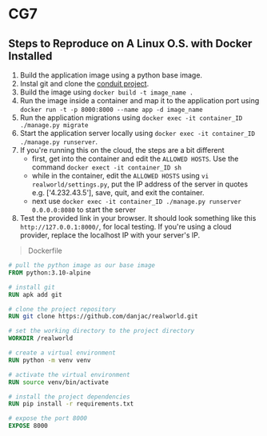 # CG7

## Steps to Reproduce on A Linux O.S. with Docker Installed

1. Build the application image using a python base image.
2. Instal git and clone the [conduit project](https://github.com/danjac/realworld).
3. Build the image using `docker build -t image_name .`
4. Run the image inside a container and map it to the application port using `docker run -t -p 8000:8000 --name app -d image_name`
5. Run the application migrations using `docker exec -it container_ID ./manage.py migrate`
6. Start the application server locally using `docker exec -it container_ID ./manage.py runserver`. 
7. If you're running this on the cloud, the steps are a bit different
    - first, get into the container and edit the `ALLOWED HOSTS`. Use the command `docker exect -it container_ID sh`
    - while in the container, edit the `ALLOWED HOSTS` using `vi realworld/settings.py`, put the IP address of the server in quotes e.g. ['4.232.43.5'], save, quit, and exit the container.
    - next use `docker exec -it container_ID ./manage.py runserver 0.0.0.0:8080` to start the server
8. Test the provided link in your browser. It should look something like this `http://127.0.0.1:8000/`, for local testing. If you're using a cloud provider, replace the localhost IP with your server's IP.

> Dockerfile

```Dockerfile
# pull the python image as our base image
FROM python:3.10-alpine

# install git
RUN apk add git

# clone the project repository
RUN git clone https://github.com/danjac/realworld.git

# set the working directory to the project directory
WORKDIR /realworld

# create a virtual environment
RUN python -m venv venv

# activate the virtual environment
RUN source venv/bin/activate

# install the project dependencies
RUN pip install -r requirements.txt

# expose the port 8000
EXPOSE 8000
```